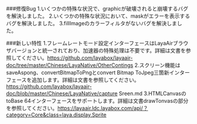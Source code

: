 ###修復Bug
1.いくつかの特殊な状況で、graphicが破壊されると崩壊するバグを解決しました。
2.いくつかの特殊な状況において、maskがエラーを表示するバグを解決しました。
3.fillImageのカラーフィルタがないバグを解決しました。

###新しい特性
1.フレームレートモード設定インターフェースはLayaAirブラウザバージョンと統一されており、加速器の特殊処理は不要です。詳細は文書を参照してください。https://github.com/layabox/layaair-doc/tree/master/Chinese/LayaNative/OtherContings
2.スクリーン機能はsaveAspong、convertBitmapToPngとconvert Bitmap ToJpeg三箇新インターフェースを追加します。詳細は文書を参照してください。https://github.com/layabox/layaair-doc/blob/master/Chinese/LayaNative/capture Sreen.md
3.HTMLCanvasのtoBase 64インターフェースをサポートします。詳細は文書drawTonvasの部分を参照してください。https://layaair.ldc.layabox.com/api/？category=Core&class=laya.display.Sprite